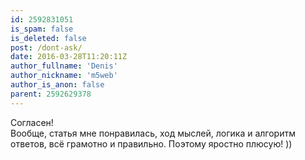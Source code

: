 ```yaml
---
id: 2592831051
is_spam: false
is_deleted: false
post: /dont-ask/
date: 2016-03-28T11:20:11Z
author_fullname: 'Denis'
author_nickname: 'm5web'
author_is_anon: false
parent: 2592629378
---
```


<p>Согласен!<br>Вообще, статья мне понравилась, ход мыслей, логика и алгоритм ответов, всё грамотно и правильно. Поэтому яростно плюсую! ))</p>
